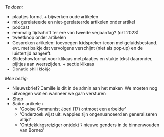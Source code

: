 *Te doen:*

- plaatjes format + bijwerken oude artikelen
- mix gerelateerde en niet-gerelateerde artikelen onder artikel
- podcast
- eenmalig tijdschrift ter ere van tweede verjaardag? (okt 2023)
- tweetknop onder artikelen
- Gesproken artikelen: toevoegen luidspreker-icoon met geluidsbestand. evt. met balkje dat vervolgens verschijnt (niet als pop-up) en de luistertijd aangeeft.
- Slideshowformat voor klikaas met plaatjes en stukje tekst daaronder, pijltjes aan weerszijden. + sectie klikaas
- Donatie shill blokje


*Mee bezig:*

- Nieuwsbrief? Camille is dit in de admin aan het maken. We moeten nog uitvoegen wat en wanneer we gaan versturen
- Shop
- Satire artikelen
  - 'Gooise Communist Joeri (17) ontmoet een arbeider'
  - 'Onderzoek wijst uit: wappies zijn ongenuanceerd en generaliseren altijd'
  - 'Ontdekkingsreiziger ontdekt 7 nieuwe genders in de binnenwouden van Borneo'
